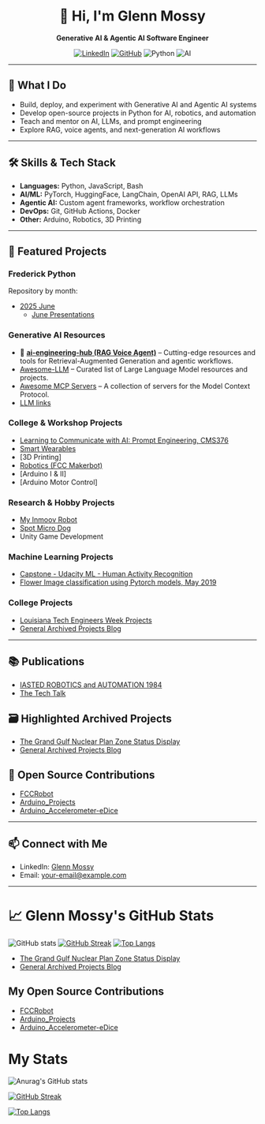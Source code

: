 <div align="center">

# 👋 Hi, I'm Glenn Mossy

**Generative AI & Agentic AI Software Engineer**

[![LinkedIn](https://img.shields.io/badge/LinkedIn-Profile-blue?logo=linkedin)](https://www.linkedin.com/in/gmossy/)
[![GitHub](https://img.shields.io/badge/GitHub-gmossy-181717?logo=github)](https://github.com/gmossy)
![Python](https://img.shields.io/badge/Python-Expert-blue?logo=python)
![AI](https://img.shields.io/badge/AI-Generative%20%26%20Agentic-ff69b4?logo=openai)

</div>

---

## 🚀 What I Do

- Build, deploy, and experiment with Generative AI and Agentic AI systems
- Develop open-source projects in Python for AI, robotics, and automation
- Teach and mentor on AI, LLMs, and prompt engineering
- Explore RAG, voice agents, and next-generation AI workflows

---

## 🛠️ Skills & Tech Stack

- **Languages:** Python, JavaScript, Bash
- **AI/ML:** PyTorch, HuggingFace, LangChain, OpenAI API, RAG, LLMs
- **Agentic AI:** Custom agent frameworks, workflow orchestration
- **DevOps:** Git, GitHub Actions, Docker
- **Other:** Arduino, Robotics, 3D Printing

---

## 🌟 Featured Projects

### Frederick Python
Repository by month:
- [2025 June](https://github.com/gmossy/Frederick_Python/tree/main/2025/June-11)
    - [June Presentations](https://github.com/gmossy/Frederick_Python/tree/main/2025/June-11/presentations)

### Generative AI Resources
- 🚀 **[ai-engineering-hub (RAG Voice Agent)](https://github.com/patchy631/ai-engineering-hub/tree/main/rag-voice-agent)** – Cutting-edge resources and tools for Retrieval-Augmented Generation and agentic workflows.
- [Awesome-LLM](https://github.com/Hannibal046/Awesome-LLM) – Curated list of Large Language Model resources and projects.
- [Awesome MCP Servers](https://mcpservers.org/) – A collection of servers for the Model Context Protocol.
- [LLM links](genai/llm/llm-README.md)

### College & Workshop Projects
- [Learning to Communicate with AI: Prompt Engineering, CMS376](https://github.com/gmossy/communicating-via-ai)
- [Smart Wearables](https://www.waveshare.com/product/displays/lcd-oled/lcd-oled-3/1.28inch-touch-lcd.htm)
- [3D Printing]
- [Robotics (FCC Makerbot)](https://github.com/gmossy/MKR106)
- [Arduino I & II]
- [Arduino Motor Control]

### Research & Hobby Projects
- [My Inmoov Robot](myhobbies/inmoov/inmoov-README.md)
- [Spot Micro Dog](https://spotmicroai.readthedocs.io/en/latest/)
- Unity Game Development

### Machine Learning Projects
- [Capstone - Udacity ML - Human Activity Recognition](https://github.com/gmossy/human-activity-recognition/blob/master/Human%20Activity%20Recognizer%20A%20Capstone%20Project%20for%20Machine%20Learning%20Nanodegree%20at%20Udacity.pdf)
- [Flower Image classification using Pytorch models, May 2019](https://github.com/gmossy/flower-image-classifier-pytorch)

### College Projects
- [Louisiana Tech Engineers Week Projects](universityprojects/VoiceRecognition/latech-voicerecognition/latech-voice-README.md)
- [General Archived Projects Blog](https://gmossy.wordpress.com/)

---

## 📚 Publications
- [IASTED ROBOTICS and AUTOMATION 1984](publications/iasted/IASTED.pdf)
- [The Tech Talk](publications/iasted/IASTED-2.pdf)

## 🗃️ Highlighted Archived Projects
- [The Grand Gulf Nuclear Plan Zone Status Display](archived_projects/zsd-README.md)
- [General Archived Projects Blog](https://gmossy.wordpress.com/)

## 🤝 Open Source Contributions
- [FCCRobot](https://github.com/gmossy)
- [Arduino_Projects](https://github.com/gmossy)
- [Arduino_Accelerometer-eDice](https://github.com/gmossy/Accelerometer-eDice/blob/master/The%20Arduino%20Dice%20Project.pdf)

---

## 📫 Connect with Me
- LinkedIn: [Glenn Mossy](https://www.linkedin.com/in/gmossy/)
- Email: [your-email@example.com](mailto:your-email@example.com)

---

# 📈 Glenn Mossy's GitHub Stats

![GitHub stats](https://github-readme-stats.vercel.app/api?username=gmossy&show_icons=true&theme=radical)
[![GitHub Streak](http://github-readme-streak-stats.herokuapp.com?user=gmossy&theme=dark&background=000000)](https://git.io/streak-stats)
[![Top Langs](https://github-readme-stats.vercel.app/api/top-langs/?username=gmossy&layout=compact&theme=vision-friendly-dark)](https://github.com/anuraghazra/github-readme-stats)

<!--
**gmossy/gmossy** is a ✨ _special_ ✨ repository because its `README.md` (this file) appears on your GitHub profile.
-->

- [The Grand Gulf Nuclear Plan Zone Status Display](archived_projects/zsd-README.md)
- [General Archived Projects Blog](https://gmossy.wordpress.com/)

## My Open Source Contributions
- [FCCRobot](https://github.com/gmossy)
- [Arduino_Projects](https://github.com/gmossy)
- [Arduino_Accelerometer-eDice](https://github.com/gmossy/Accelerometer-eDice/blob/master/The%20Arduino%20Dice%20Project.pdf)

# My Stats

![Anurag's GitHub stats](https://github-readme-stats.vercel.app/api?username=gmossy&show_icons=true&theme=radical)

[![GitHub Streak](http://github-readme-streak-stats.herokuapp.com?user=gmossy&theme=dark&background=000000)](https://git.io/streak-stats)

[![Top Langs](https://github-readme-stats.vercel.app/api/top-langs/?username=gmossy&layout=compact&theme=vision-friendly-dark)](https://github.com/anuraghazra/github-readme-stats)

<!--
**gmossy/gmossy** is a ✨ _special_ ✨ repository because its `README.md` (this file) appears on your GitHub profile.

Here are some ideas to get you started:

- 🔭 I’m currently working on ... AI and Robotics
- 🌱 I’m currently learning ...
- 👯 I’m looking to collaborate on ...
- 🤔 I’m looking for help with ...
- 💬 Ask me about ... AI,  Robotics, Arduino, 3D printing
- ⚡ Fun fact: ... i'm a jazz pianoist
-->
